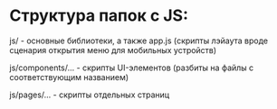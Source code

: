 # Структура папок с JS:
js/ - основные библиотеки, а также app.js (скрипты лэйаута вроде сценария открытия меню для мобильных устройств)

js/components/... - скрипты UI-элементов (разбиты на файлы с соответствующим названием)

js/pages/... - скрипты отдельных страниц